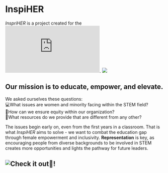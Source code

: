 # InspiHER

*InspriHER* is a project created for the ![Superposition V hackathon](https://superposition.tech/hackathon.html). ![](https://raw.githubusercontent.com/veneta13/sp-v/main/img/logo.png)

## Our mission is to **educate, empower, and elevate**. 

We asked ourselves these questions: <br/>
💻What issues are women and minority facing within the STEM field? <br/> 
🤝How can we ensure equity within our organization? <br/>
🌱What resources do we provide that are different from any other? 

The issues begin early on, even from the first years in a classroom. That is what *InspiHER* aims to solve - we want to combat the education gap through female empowerment and inclusivity. **Representation** is key, as encouraging people from diverse backgrounds to be involved in STEM creates more opportunities and lights the pathway for future leaders.  

## ![Check it out🙌!](https://veneta13.github.io/sp-v/)
